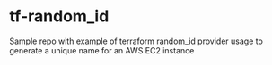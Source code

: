 # tf-random_id
Sample repo with example of terraform random_id provider usage to generate a unique name for an AWS EC2 instance
